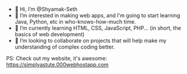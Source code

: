 - 👋 Hi, I’m @Shyamak-Seth
- 👀 I’m interested in making web apps, and I'm going to start learning Java, Python, etc in who-knows-how-much time.
- 🌱 I’m currently learning HTML, CSS, JavaScript, PHP... (in short, the basics of web development)
- 💞️ I’m looking to collaborate on projects that will help make my understanding of complex coding better.

PS: Check out my website, it's awesome: https://simplyastute.000webhostapp.com
